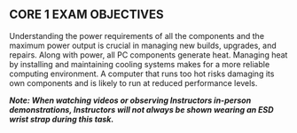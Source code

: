 ## CORE 1 EXAM OBJECTIVES
Understanding the power requirements of all the components and the maximum power output is crucial in managing new builds, upgrades, and repairs. Along with power, all PC components generate heat. Managing heat by installing and maintaining cooling systems makes for a more reliable computing environment. A computer that runs too hot risks damaging its own components and is likely to run at reduced performance levels.



***Note: When watching videos or observing Instructors in-person demonstrations, Instructors will not always be shown wearing an ESD wrist strap during this task.***
